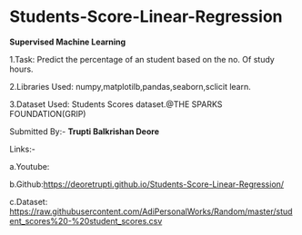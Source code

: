 # Students-Score-Linear-Regression
**Supervised Machine Learning**

1.Task: Predict the percentage of an student based on the no. Of study hours.

2.Libraries Used: numpy,matplotilb,pandas,seaborn,sclicit learn.

3.Dataset Used: Students Scores dataset.@THE SPARKS FOUNDATION(GRIP)

Submitted By:- **Trupti Balkrishan Deore**

Links:-

a.Youtube:

b.Github:https://deoretrupti.github.io/Students-Score-Linear-Regression/

c.Dataset: https://raw.githubusercontent.com/AdiPersonalWorks/Random/master/student_scores%20-%20student_scores.csv
